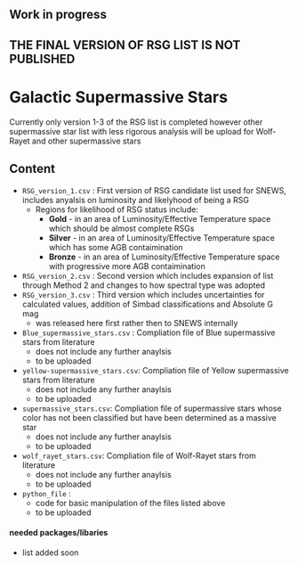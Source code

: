 ## **Work in progress**
## **THE FINAL VERSION OF RSG LIST IS NOT PUBLISHED**


# Galactic Supermassive Stars

Currently only version 1-3 of the RSG list is completed however other supermassive star list with less rigorous analysis will be upload for Wolf-Rayet and other supermassive stars

## Content
- `RSG_version_1.csv` : First version of RSG candidate list used for SNEWS, includes anyalsis on luminosity and likelyhood of being a RSG
   - Regions for likelihood of RSG status include: 
      - **Gold** - in an area of Luminosity/Effective Temperature space which should be almost complete RSGs
      - **Silver** - in an area of Luminosity/Effective Temperature space which has some AGB contaimination
      - **Bronze** - in an area of Luminosity/Effective Temperature space with progressive more AGB contaimination
- `RSG_version_2.csv` : Second version which includes expansion of list through Method 2 and changes to how spectral type was adopted
- `RSG_version_3.csv` : Third version which includes uncertainties for calculated values, addition of Simbad classifications and Absolute G mag
   - was released here first rather then to SNEWS internally 
- `Blue_supermassive_stars.csv` : Compliation file of Blue supermassive stars from literature 
  - does not include any further anaylsis 
  - to be uploaded
- `yellow-supermassive_stars.csv`: Compliation file of Yellow supermassive stars from literature 
  - does not include any further anaylsis
  - to be uploaded
-  `supermassive_stars.csv`: Compliation file of supermassive stars whose color has not been classified but have been determined as a massive star 
   - does not include any further anaylsis
   - to be uploaded
- `wolf_rayet_stars.csv`: Compliation file of Wolf-Rayet stars from literature
  - does not include any further anaylsis
  - to be uploaded
- `python_file` :
  - code for basic manipulation of the files listed above
  - to be uploaded


#### needed packages/libaries  
   - list added soon


